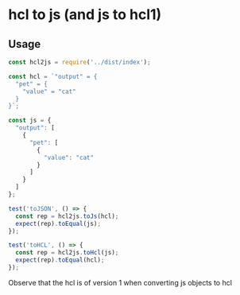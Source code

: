 # hcl to js (and js to hcl1)

## Usage
```javascript
const hcl2js = require('../dist/index');

const hcl = `"output" = {
  "pet" = {
    "value" = "cat"
  }
}`;

const js = {
  "output": [
    {
      "pet": [
        {
          "value": "cat"
        }
      ]
    }
  ]
};

test('toJSON', () => {
  const rep = hcl2js.toJs(hcl);
  expect(rep).toEqual(js);
});

test('toHCL', () => {
  const rep = hcl2js.toHcl(js);
  expect(rep).toEqual(hcl);
});
```

Observe that the hcl is of version 1 when converting js objects to hcl
